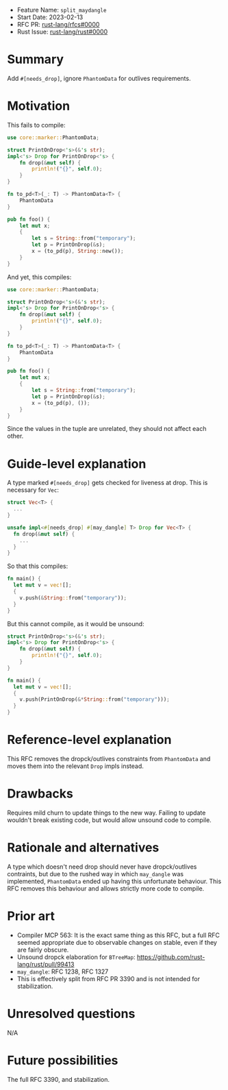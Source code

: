 - Feature Name: `split_maydangle`
- Start Date: 2023-02-13
- RFC PR: [rust-lang/rfcs#0000](https://github.com/rust-lang/rfcs/pull/0000)
- Rust Issue: [rust-lang/rust#0000](https://github.com/rust-lang/rust/issues/0000)

# Summary
[summary]: #summary

Add `#[needs_drop]`, ignore `PhantomData` for outlives requirements.

# Motivation
[motivation]: #motivation

This fails to compile:

```rust
use core::marker::PhantomData;

struct PrintOnDrop<'s>(&'s str);
impl<'s> Drop for PrintOnDrop<'s> {
    fn drop(&mut self) {
        println!("{}", self.0);
    }
}

fn to_pd<T>(_: T) -> PhantomData<T> {
    PhantomData
}

pub fn foo() {
    let mut x;
    {
        let s = String::from("temporary");
        let p = PrintOnDrop(&s);
        x = (to_pd(p), String::new());
    }
}
```

And yet, this compiles:

```rust
use core::marker::PhantomData;

struct PrintOnDrop<'s>(&'s str);
impl<'s> Drop for PrintOnDrop<'s> {
    fn drop(&mut self) {
        println!("{}", self.0);
    }
}

fn to_pd<T>(_: T) -> PhantomData<T> {
    PhantomData
}

pub fn foo() {
    let mut x;
    {
        let s = String::from("temporary");
        let p = PrintOnDrop(&s);
        x = (to_pd(p), ());
    }
}
```

Since the values in the tuple are unrelated, they should not affect each other.

# Guide-level explanation
[guide-level-explanation]: #guide-level-explanation

A type marked `#[needs_drop]` gets checked for liveness at drop. This is
necessary for `Vec`:

```rust
struct Vec<T> {
  ...
}

unsafe impl<#[needs_drop] #[may_dangle] T> Drop for Vec<T> {
  fn drop(&mut self) {
    ...
  }
}
```

So that this compiles:

```rust
fn main() {
  let mut v = vec![];
  {
    v.push(&String::from("temporary"));
  }
}
```

But this cannot compile, as it would be unsound:

```rust
struct PrintOnDrop<'s>(&'s str);
impl<'s> Drop for PrintOnDrop<'s> {
    fn drop(&mut self) {
        println!("{}", self.0);
    }
}

fn main() {
  let mut v = vec![];
  {
    v.push(PrintOnDrop(&*String::from("temporary")));
  }
}
```

# Reference-level explanation
[reference-level-explanation]: #reference-level-explanation

This RFC removes the dropck/outlives constraints from `PhantomData` and moves
them into the relevant `Drop` impls instead.

# Drawbacks
[drawbacks]: #drawbacks

Requires mild churn to update things to the new way. Failing to update wouldn't
break existing code, but would allow unsound code to compile.

# Rationale and alternatives
[rationale-and-alternatives]: #rationale-and-alternatives

A type which doesn't need drop should never have dropck/outlives contraints,
but due to the rushed way in which `may_dangle` was implemented, `PhantomData`
ended up having this unfortunate behaviour. This RFC removes this behaviour and
allows strictly more code to compile.

# Prior art
[prior-art]: #prior-art

- Compiler MCP 563: It is the exact same thing as this RFC, but a full RFC
    seemed appropriate due to observable changes on stable, even if they are
    fairly obscure.
- Unsound dropck elaboration for `BTreeMap`: <https://github.com/rust-lang/rust/pull/99413>
- `may_dangle`: RFC 1238, RFC 1327
- This is effectively split from RFC PR 3390 and is not intended for
    stabilization.

# Unresolved questions
[unresolved-questions]: #unresolved-questions

N/A

# Future possibilities
[future-possibilities]: #future-possibilities

The full RFC 3390, and stabilization.

